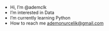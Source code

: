 - Hi, I’m @ademclk
- I’m interested in Data
- I’m currently learning Python
- How to reach me ademonurcelik@gmail.com

<!---
ademclk/ademclk is a ✨ special ✨ repository because its `README.md` (this file) appears on your GitHub profile.
You can click the Preview link to take a look at your changes.
--->
